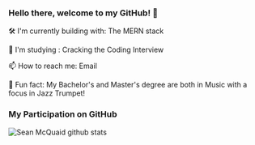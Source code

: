 ### Hello there, welcome to my GitHub! 👋

🛠 I'm currently building with: The MERN stack

📖 I'm studying : Cracking the Coding Interview

📫  How to reach me: Email

🎺  Fun fact: My Bachelor's and Master's degree are both in Music with a focus in Jazz Trumpet!

### My Participation on GitHub
![Sean McQuaid github stats](https://github-readme-stats.vercel.app/api?username=seanmcquaid)
